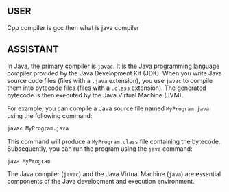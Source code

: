 ## USER
Cpp compiler is gcc then what is java compiler


## ASSISTANT
In Java, the primary compiler is `javac`. It is the Java programming language compiler provided by the Java Development Kit (JDK). When you write Java source code files (files with a `.java` extension), you use `javac` to compile them into bytecode files (files with a `.class` extension). The generated bytecode is then executed by the Java Virtual Machine (JVM).

For example, you can compile a Java source file named `MyProgram.java` using the following command:

```bash
javac MyProgram.java
```

This command will produce a `MyProgram.class` file containing the bytecode. Subsequently, you can run the program using the `java` command:

```bash
java MyProgram
```

The Java compiler (`javac`) and the Java Virtual Machine (`java`) are essential components of the Java development and execution environment.
